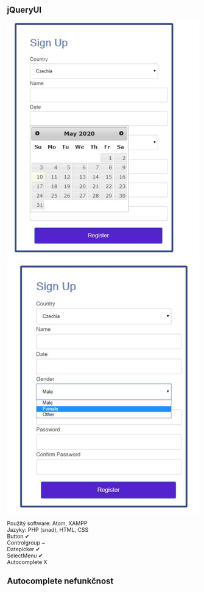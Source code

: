## jQueryUI 
![](Capture.JPG)
![](Capture2.JPG)

Použitý software: Atom, XAMPP <br/>
Jazyky: PHP (snad), HTML, CSS <br/>
Button ✔ <br/>
Controlgroup ~ <br/>
Datepicker ✔ <br/>
SelectMenu ✔ <br/>
Autocomplete X <br/>

## Autocomplete nefunkčnost
 <script> <br/>
 $( function() { <br/>
 var countryList = [ <br/>
 "Velmi dlouhý seznam" <br/>
 

div class="field-column" <br/>
 <label>Country</label <br/>
 div <br/>
   input type="text" class="demo-input-box" id="countryList" <br/>
   /div> <br/>
   /div> <br/>
    
